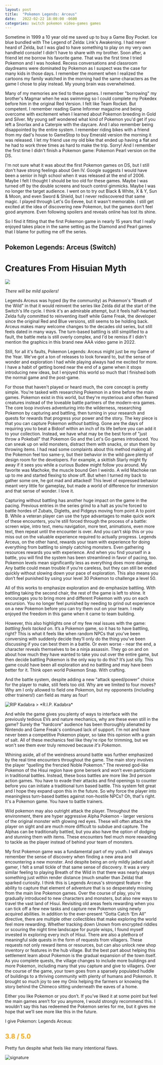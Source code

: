 ```yaml
---
layout: post
title:  "Pokemon Legends: Arceus"
date:   2022-02-22 18:00:00 -0600
categories: switch pokemon video-games games
---
```

Sometime in 1999 a 10 year old me saved up to buy a Game Boy Pocket. Ice blue bundled with The Legend of Zelda: Link's Awakening. I had never heard of Zelda, but I was glad to have something to play on my very own handheld console! I didn't have to share with my brother. Soon after, a friend let me borrow his favorite game. That was the first time I tried Pokemon and I was hooked. Recess conversations and classroom daydreams were dominated by Pokemon as I suspect was the case for many kids in those days. I remember the moment when I realized the cartoons my family watched in the morning had the same characters as the game I chose to play instead. My young brain was overwhelmed.

Many of my memories are tied to these games. I remember "borrowing" my brother's Magmar when he was swimming so I could complete my Pokedex before him in the original Red Version. I felt like Team Rocket. But competent. I remember reading Game Informer magazine and being overcome with excitement when I learned about Pokemon breeding in Gold and Silver. My young self wondered what kind of Pokemon you'd get if you left a Snorlax and a Caterpie with the daycare. And I also remember being disappointed by the entire system. I remember riding bikes with a friend from my dad's house to GameStop to buy Emerald version the morning it was released. I let my friend use my old bike that ended up having a flat and he had to work three times as hard to make the trip. Sorry! And I remember the first time I didn't finish a Pokemon game: Pokemon Pearl version on the DS. 

I'm not sure what it was about the first Pokemon games on DS, but I still don't have strong feelings about Gen IV. Google suggests I would have been a senior in high school when it was released at the end of 2006. Maybe I felt I thought I should be too old for these games. Maybe I was turned off by the double screens and touch control gimmicks. Maybe I was no longer the target audience. I went on to try out Black & White, X & Y, Sun & Moon, and even Sword & Shield, but I never rediscovered that same magic. I played through Let's Go Eevee, but it wasn't memorable. I still get excited at the idea of discovering new Pokemon, but the games don't feel good anymore. Even following spoilers and reveals online has lost its shine. 

So I find it fitting that the first Pokemon game in nearly 15 years that I really enjoyed takes place in the same setting as the Diamond and Pearl games that I blame for putting me off the series. 

## Pokemon Legends: Arceus (Switch)
# Creatures From Hisuian Myth

<img src="{{site.baseurl}}/assets/2022-02-22-legends-arceus-header.png" >

*There will be mild spoilers!*

Legends Arceus was hyped (by the community) as Pokemon's "Breath of the Wild" in that it would reinvent the series like Zelda did at the start of the Switch's life cycle. I think it's an admirable attempt, but it feels half-hearted. Zelda fully committed to reinventing itself while Game Freak, the developer since the original Red and Blue versions, still seems to be holding back. Arceus makes many welcome changes to the decades old series, but still feels dated in many ways. The turn-based battling is still simplified to a fault, the battle meta is still overly complex, and I'd be remiss if I didn't mention the graphics in this brand new AAA video game in 2022. 

Still, for all it's faults, Pokemon Legends: Arceus might just be my Game of the Year. We've got a ton of releases to look forward to, but the sense of wonder and exploration I had while playing always had me excited for more. I have a habit of getting bored near the end of a game when it stops introducing new ideas, but I enjoyed this world so much that I finished both the normal game and the post-game. 

For those that haven't played or heard much, the core concept is pretty simple. You're tasked with researching Pokemon in a time before the main games. Pokemon exist in this world, but they're mysterious and often feared creatures instead of the loveable battle partners of the modern-era games. The core loop involves adventuring into the wilderness, researching Pokemon by capturing and battling, then turning in your research and quests for rewards that progress your power and the story. The key piece is that you can capture Pokemon *without* battling. Gone are the days of requiring you to beat a Bidoof within an inch of its life before you can add it to your collection. Instead, we have what may be the best form of "just throw a Pokeball" that Pokemon Go and the Let's Go games introduced. You can sneak up on wild monsters, distract them with snacks, or stun them by throwing items. I had read some complaints about this method making all the Pokemon feel too same-y, but their behavior in the wild gave plenty of design room for the developers. For example, a skittish Starly might fly away if it sees you while a curious Budew might follow you around. My favorite was Machoke, the muscle bound Gen I weirdo. A wild Machoke ran up to me and started flexing to show off. But when I turned my back to gather some ore, he got mad and attacked! This level of expressed behavior meant very little for gameplay, but made a world of difference for immersion and that sense of wonder. I love it. 

Capturing without battling has another huge impact on the game in the pacing. Previous entries in the series grind to a halt as you’re forced to battle hordes of Zubats, Digletts, and Pidgeys moving from point A to point B. While a veteran player can use the type advantages to make quick work of these encounters, you’re still forced through the process of a battle: screen wipe, intro text, menu navigation, more text, animations, even more text, then repeat until the encounter is over. And you can’t skip this or you miss out on the valuable experience required to actually progress. Legends Arceus, on the other hand, rewards your team with experience for doing everything from battling to simply catching monsters. Even gathering resources rewards you with experience. And when you find yourself in a battle, you will find the system has been streamlined in favor of pacing, too. Pokemon levels mean significantly less as everything does more damage. Any battle could mean trouble if you’re careless, but they can still be ended quickly without slowing down your pace of exploration. This also means you don’t feel punished by using your level 30 Pokemon to challenge a level 50. 

All of this works to emphasize exploration and de-emphasize battling. With battling taking the second chair, the rest of the game is left to shine. It encourages you to bring more and different Pokemon with you on each excursion. You no longer feel punished by needing to grind out experience on a new Pokemon before you can try them out on your team. I really enjoyed the freedom in this game when it came to team building. 

However, this also highlights one of my few real issues with the game: *battling feels tacked on*. It’s a Pokemon game, so it has to have battling, right? This is what it feels like when random NPCs that you’ve been conversing with suddenly decide they’ll only do the thing you’ve been discussing if you can best them in a battle. Or even worse - near the end, a character reveals themselves to be a ninja assassin. They go on and on about how much they have wanted to take you out over the entire game, but then decide battling Pokemon is the only way to do this? It’s just silly. This game could have been all exploration and no battling and may have been better for it. Think open world Pokemon Snap. With crafting. 

And the battle system, despite adding a new "attack speed/power" choice for the player to make, still feels too old. Why are we limited to four moves? Why am I only allowed to field one Pokemon, but my opponents (including other trainers!) can field as many as four!

 <img src="{{site.baseurl}}/assets/2022-02-22-legends-arceus-team-battle.png" alt="RIP Kadabra" >   
 > *R.I.P. Kadabra*

And while the game gives you plenty of ways to interface with the previously tedious EVs and nature mechanics, why are these even still in the game? Surely the "hardcore" audience has been thoroughly alienated by Nintendo and Game Freak's continued lack of support. I'm not and have never been a competitive Pokemon player, so take this opinion with a grain of salt. All of these mechanics feel like they're ripe for trimming, but we won't see them ever truly removed because *it's Pokemon*.

Whining aside, all of the weirdness around battle was further emphasized by the real time encounters throughout the game. The main story involves the player “quelling the frenzied Noble Pokemon.” The revered god-like Pokemon of the Hisui region have gone berserk and won’t even participate in traditional battles. Instead, these boss battles are more like 3rd person action games. You have to evade their attacks and find openings to counter before you can initiate a traditional turn based battle. This system felt great and I hope they expand upon this in the future. So why force the player into meaningless turn-based battles against non-hostile NPCs? Oh, that's right. It's a Pokemon game. You have to battle trainers. 

Wild pokemon may also outright attack the player. Throughout the environment, there are hyper aggressive Alpha Pokemon - larger versions of the original monster with glowing red eyes. These will often attack the player on sight and are much more difficult to subdue and capture. The Alphas can be traditionally battled, but you also have the option of dodging and stunning them with items. These encounters feel much more rewarding to tackle as the player instead of behind your team of monsters. 

My first Pokemon game was a fundamental part of my youth. I will always remember the sense of discovery when finding a new area and encountering a new monster. And despite being an only mildly jaded adult gamer, I felt a small tickle of that same sense of discovery. It was a very similar feeling to playing Breath of the Wild in that there was nearly always something just within render distance (much smaller than Zelda) that sparked curiosity. I think this is Legends Arceus's strongest feature - the ability to capture that element of adventure that is so desperately missing from the main line Pokemon games. Over the course of play, you're gradually introduced to new characters and monsters, but also new ways to travel the vast land of Hisui. Revisiting old areas feels rewarding when you can tick off a few new tasks and capture new Pokemon using newly acquired abilities. In addition to the ever-present “Gotta Catch ‘Em All” directive, there are multiple other collectibles that make exploring the world feel more rewarding. Whether tracking down Unown from encrypted riddles or scouring the night time landscape for purple wisps, I found myself invested in exploring every inch of Hisui. There are also a plethora of meaningful side quests in the form of requests from villagers. These requests not only reward items or resources, but can also unlock new shop inventory or features in the hub village. But the best part about helping this settlement learn about Pokemon is the gradual expansion of the town itself. As you complete quests, the village changes to include more buildings and more Pokemon, including many that you capture and give to villagers. Over the course of the game, your town goes from a sparsely populated huddle of buildings to a thriving community with plenty of humans and Pokemon. It brought so much joy to see my Onix helping the farmers or knowing the story behind the Chimeco sitting underneath the eaves of a home. 

Either you like Pokemon or you don’t. If you’ve liked it at some point but feel the main games aren’t for you anymore, I would strongly recommend this. I wouldn’t say this has redeemed the Pokemon series for me, but it gives me hope that we’ll see more like this in the future. 

I give Pokemon: Legends Arceus:

## <span style="color:orange">**3.8 / 5.0**</span>

Pretty fun despite what feels like many intentional flaws.

<img src="{{site.baseurl}}/assets/signature01.png" alt="signature" >
